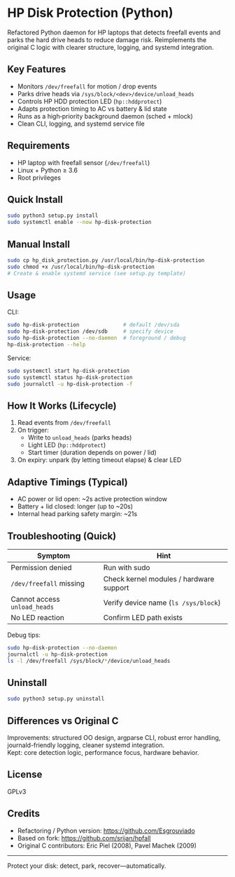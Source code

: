 # HP Disk Protection (Python)

Refactored Python daemon for HP laptops that detects freefall events and parks the hard drive heads to reduce damage risk. Reimplements the original C logic with clearer structure, logging, and systemd integration.

## Key Features
- Monitors `/dev/freefall` for motion / drop events
- Parks drive heads via `/sys/block/<dev>/device/unload_heads`
- Controls HP HDD protection LED (`hp::hddprotect`)
- Adapts protection timing to AC vs battery & lid state
- Runs as a high‑priority background daemon (sched + mlock)
- Clean CLI, logging, and systemd service file

## Requirements
- HP laptop with freefall sensor (`/dev/freefall`)
- Linux + Python ≥ 3.6
- Root privileges

## Quick Install
```bash
sudo python3 setup.py install
sudo systemctl enable --now hp-disk-protection
```

## Manual Install
```bash
sudo cp hp_disk_protection.py /usr/local/bin/hp-disk-protection
sudo chmod +x /usr/local/bin/hp-disk-protection
# Create & enable systemd service (see setup.py template)
```

## Usage
CLI:
```bash
sudo hp-disk-protection              # default /dev/sda
sudo hp-disk-protection /dev/sdb     # specify device
sudo hp-disk-protection --no-daemon  # foreground / debug
hp-disk-protection --help
```

Service:
```bash
sudo systemctl start hp-disk-protection
sudo systemctl status hp-disk-protection
sudo journalctl -u hp-disk-protection -f
```

## How It Works (Lifecycle)
1. Read events from `/dev/freefall`
2. On trigger:
   - Write to `unload_heads` (parks heads)
   - Light LED (`hp::hddprotect`)
   - Start timer (duration depends on power / lid)
3. On expiry: unpark (by letting timeout elapse) & clear LED

## Adaptive Timings (Typical)
- AC power or lid open: ~2s active protection window
- Battery + lid closed: longer (up to ~20s)
- Internal head parking safety margin: ~21s

## Troubleshooting (Quick)
| Symptom | Hint |
|---------|------|
| Permission denied | Run with sudo |
| `/dev/freefall` missing | Check kernel modules / hardware support |
| Cannot access `unload_heads` | Verify device name (`ls /sys/block`) |
| No LED reaction | Confirm LED path exists |

Debug tips:
```bash
sudo hp-disk-protection --no-daemon
journalctl -u hp-disk-protection
ls -l /dev/freefall /sys/block/*/device/unload_heads
```

## Uninstall
```bash
sudo python3 setup.py uninstall
```

## Differences vs Original C
Improvements: structured OO design, argparse CLI, robust error handling, journald-friendly logging, cleaner systemd integration.  
Kept: core detection logic, performance focus, hardware behavior.

## License
GPLv3

## Credits
- Refactoring / Python version: https://github.com/Esgrouviado
- Based on fork: https://github.com/srijan/hpfall
- Original C contributors: Eric Piel (2008), Pavel Machek (2009)

---
Protect your disk: detect, park, recover—automatically.
